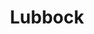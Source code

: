 ---
title: Lubbock
crosslinks:
- streetwear
- Midessa
- AskReddit
- TalesFromThePizzaGuy
- UpliftingNews
- CFB
- swoleacceptance
- MusicInTheMaking
- Serendipity
- Roadcam
---